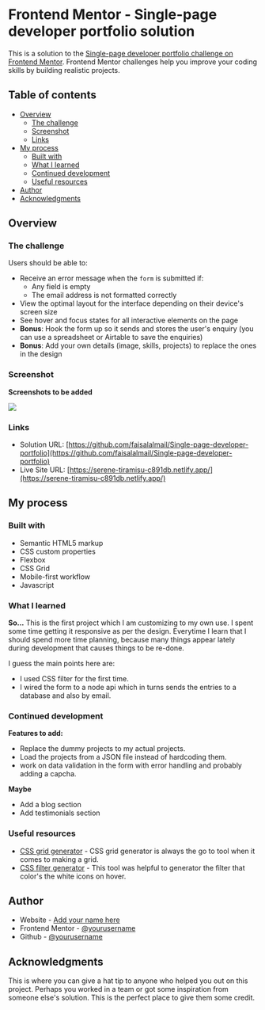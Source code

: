 # Frontend Mentor - Single-page developer portfolio solution

This is a solution to the [Single-page developer portfolio challenge on Frontend Mentor](https://www.frontendmentor.io/challenges/singlepage-developer-portfolio-bBVj2ZPi-x). Frontend Mentor challenges help you improve your coding skills by building realistic projects. 

## Table of contents

- [Overview](#overview)
  - [The challenge](#the-challenge)
  - [Screenshot](#screenshot)
  - [Links](#links)
- [My process](#my-process)
  - [Built with](#built-with)
  - [What I learned](#what-i-learned)
  - [Continued development](#continued-development)
  - [Useful resources](#useful-resources)
- [Author](#author)
- [Acknowledgments](#acknowledgments)



## Overview

### The challenge

Users should be able to:

- Receive an error message when the `form` is submitted if:
  - Any field is empty
  - The email address is not formatted correctly
- View the optimal layout for the interface depending on their device's screen size
- See hover and focus states for all interactive elements on the page
- **Bonus**: Hook the form up so it sends and stores the user's enquiry (you can use a spreadsheet or Airtable to save the enquiries)
- **Bonus**: Add your own details (image, skills, projects) to replace the ones in the design

### Screenshot

**Screenshots to be added**

![](./screenshot.jpg)


### Links

- Solution URL: [https://github.com/faisalalmail/Single-page-developer-portfolio](https://github.com/faisalalmail/Single-page-developer-portfolio)
- Live Site URL: [https://serene-tiramisu-c891db.netlify.app/](https://serene-tiramisu-c891db.netlify.app/)

## My process

### Built with

- Semantic HTML5 markup
- CSS custom properties
- Flexbox
- CSS Grid
- Mobile-first workflow
- Javascript


### What I learned

**So...** This is the first project which I am customizing to my own use. I spent some time getting it responsive as per the design. Everytime I learn that I should spend more time planning, because many things appear lately during development that causes things to be re-done.

I guess the main points here are:

- I used CSS filter for the first time.
- I wired the form to a node api which in turns sends the entries to a database and also by email.

### Continued development

**Features to add:**
- Replace the dummy projects to my actual projects.
- Load the projects from a JSON file instead of hardcoding them.
- work on data validation in the form with error handling and probably adding a capcha.

**Maybe**
- Add a blog section
- Add testimonials section



### Useful resources

- [CSS grid generator](https://cssgrid-generator.netlify.app/) - CSS grid generator is always the go to tool when it comes to making a grid.
- [CSS filter generator](https://angel-rs.github.io/css-color-filter-generator/) - This tool was helpful to generator the filter that color's the white icons on hover.


## Author

- Website - [Add your name here](https://www.your-site.com)
- Frontend Mentor - [@yourusername](https://www.frontendmentor.io/profile/yourusername)
- Github - [@yourusername](https://www.twitter.com/yourusername)



## Acknowledgments

This is where you can give a hat tip to anyone who helped you out on this project. Perhaps you worked in a team or got some inspiration from someone else's solution. This is the perfect place to give them some credit.


